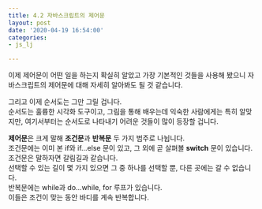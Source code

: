 ```yaml
---
title: 4.2 자바스크립트의 제어문
layout: post
date: '2020-04-19 16:54:00'
categories:
- js_lj

---
```


이제 제어문이 어떤 일을 하는지 확실히 알았고 가장 기본적인 것들을 사용해 봤으니 자바스크립트의 제어문에 대해 자세히 알아봐도 될 것 같습니다. 

그리고 이제 순서도는 그만 그릴 겁니다.  
순서도는 훌륭한 시각화 도구이고, 그림을 통해 배우는데 익숙한 사람에게는 특히 알맞지만, 여기서부터는 순서도로 나타내기 어려운 것들이 많이 등장할 겁니다.  

**제어문**은 크게 말해 **조건문**과 **반복문** 두 가지 범주로 나뉩니다.  
조건문에는 이미 본 if와 if...else 문이 있고, 그 외에 곧 살펴볼 **switch** 문이 있습니다.  
조건문은 말하자면 갈림길과 같습니다.  
선택할 수 있는 길이 몇 가지 있으면 그 중 하나를 선택할 뿐, 다른 곳에는 갈 수 없습니다.  
반복문에는 while과 do...while, for 루프가 있습니다.  
이들은 조건이 맞는 동안 바디를 계속 반복합니다.